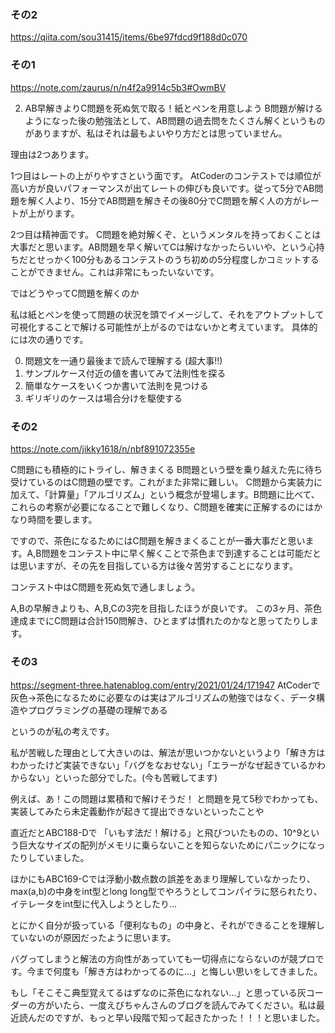 ### その2
https://qiita.com/sou31415/items/6be97fdcd9f188d0c070

### その1
https://note.com/zaurus/n/n4f2a9914c5b3#OwmBV

2. AB早解きよりC問題を死ぬ気で取る！紙とペンを用意しよう
B問題が解けるようになった後の勉強法として、AB問題の過去問をたくさん解くというものがありますが、私はそれは最もよいやり方だとは思っていません。

理由は2つあります。

1つ目はレートの上がりやすさという面です。
AtCoderのコンテストでは順位が高い方が良いパフォーマンスが出てレートの伸びも良いです。従って5分でAB問題を解く人より、15分でAB問題を解きその後80分でC問題を解く人の方がレートが上がります。

2つ目は精神面です。
C問題を絶対解くぞ、というメンタルを持っておくことは大事だと思います。AB問題を早く解いてCは解けなかったらいいや、という心持ちだとせっかく100分もあるコンテストのうち初めの5分程度しかコミットすることができません。これは非常にもったいないです。


ではどうやってC問題を解くのか


私は紙とペンを使って問題の状況を頭でイメージして、それをアウトプットして可視化することで解ける可能性が上がるのではないかと考えています。
具体的には次の通りです。


0. 問題文を一通り最後まで読んで理解する (超大事!!)
1. サンプルケース付近の値を書いてみて法則性を探る
2. 簡単なケースをいくつか書いて法則を見つける
3. ギリギリのケースは場合分けを駆使する

### その2
https://note.com/jikky1618/n/nbf891072355e

C問題にも積極的にトライし、解きまくる
B問題という壁を乗り越えた先に待ち受けているのはC問題の壁です。これがまた非常に難しい。
C問題から実装力に加えて、「計算量」「アルゴリズム」という概念が登場します。B問題に比べて、これらの考察が必要になることで難しくなり、C問題を確実に正解するのにはかなり時間を要します。

ですので、茶色になるためにはC問題を解きまくることが一番大事だと思います。A,B問題をコンテスト中に早く解くことで茶色まで到達することは可能だとは思いますが、その先を目指している方は後々苦労することになります。

コンテスト中はC問題を死ぬ気で通しましょう。

A,Bの早解きよりも、A,B,Cの3完を目指したほうが良いです。
この3ヶ月、茶色達成までにC問題は合計150問解き、ひとまずは慣れたのかなと思ってたりします。


### その3
https://segment-three.hatenablog.com/entry/2021/01/24/171947
AtCoderで灰色→茶色になるために必要なのは実はアルゴリズムの勉強ではなく、データ構造やプログラミングの基礎の理解である

 というのが私の考えです。

 私が苦戦した理由として大きいのは、解法が思いつかないというより「解き方はわかったけど実装できない」「バグをなおせない」「エラーがなぜ起きているかわからない」といった部分でした。(今も苦戦してます)

 例えば、あ！この問題は累積和で解けそうだ！
と問題を見て5秒でわかっても、実装してみたら未定義動作が起きて提出できないといったことや

 直近だとABC188-Dで
「いもす法だ！解ける」と飛びついたものの、10^9という巨大なサイズの配列がメモリに乗らないことを知らないためにパニックになったりしていました。

 ほかにもABC169-Cでは浮動小数点数の誤差をあまり理解していなかったり、max(a,b)の中身をint型とlong long型でやろうとしてコンパイラに怒られたり、イテレータをint型に代入しようとしたり…

 とにかく自分が扱っている「便利なもの」の中身と、それができることを理解していないのが原因だったように思います。

 バグってしまうと解法の方向性があっていても一切得点にならないのが競プロです。今まで何度も「解き方はわかってるのに…」と悔しい思いをしてきました。


もし「そこそこ典型覚えてるはずなのに茶色になれない…」と思っている灰コーダーの方がいたら、一度えびちゃんさんのブログを読んでみてください。私は最近読んだのですが、もっと早い段階で知って起きたかった！！！と思いました。